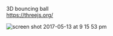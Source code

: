3D bouncing ball  
https://threejs.org/

![screen shot 2017-05-13 at 9 15 53 pm](https://cloud.githubusercontent.com/assets/14317604/26028529/ac600a82-3822-11e7-8587-7b4856980c48.png)